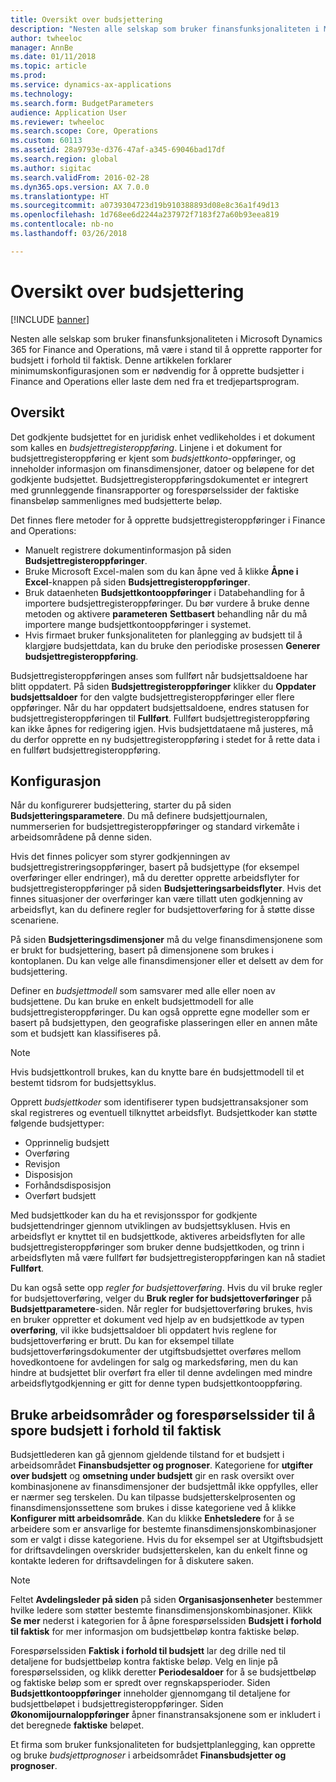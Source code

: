 ```yaml
---
title: Oversikt over budsjettering
description: "Nesten alle selskap som bruker finansfunksjonaliteten i Microsoft Dynamics 365 for Finance and Operations, må være i stand til å opprette rapporter for budsjett i forhold til faktisk. Denne artikkelen forklarer minimumskonfigurasjonen som er nødvendig for å opprette budsjetter i Finance and Operations eller laste dem ned fra et tredjepartsprogram."
author: twheeloc
manager: AnnBe
ms.date: 01/11/2018
ms.topic: article
ms.prod: 
ms.service: dynamics-ax-applications
ms.technology: 
ms.search.form: BudgetParameters
audience: Application User
ms.reviewer: twheeloc
ms.search.scope: Core, Operations
ms.custom: 60113
ms.assetid: 28a9793e-d376-47af-a345-69046bad17df
ms.search.region: global
ms.author: sigitac
ms.search.validFrom: 2016-02-28
ms.dyn365.ops.version: AX 7.0.0
ms.translationtype: HT
ms.sourcegitcommit: a0739304723d19b910388893d08e8c36a1f49d13
ms.openlocfilehash: 1d768ee6d2244a237972f7183f27a60b93eea819
ms.contentlocale: nb-no
ms.lasthandoff: 03/26/2018

---
```


# <a name="budgeting-overview"></a>Oversikt over budsjettering 

[!INCLUDE [banner](../includes/banner.md)]

Nesten alle selskap som bruker finansfunksjonaliteten i Microsoft Dynamics 365 for Finance and Operations, må være i stand til å opprette rapporter for budsjett i forhold til faktisk. Denne artikkelen forklarer minimumskonfigurasjonen som er nødvendig for å opprette budsjetter i Finance and Operations eller laste dem ned fra et tredjepartsprogram.

<a name="overview"></a>Oversikt
--------

Det godkjente budsjettet for en juridisk enhet vedlikeholdes i et dokument som kalles en *budsjettregisteroppføring*. Linjene i et dokument for budsjettregisteroppføring er kjent som *budsjettkonto*-oppføringer, og inneholder informasjon om finansdimensjoner, datoer og beløpene for det godkjente budsjettet. Budsjettregisteroppføringsdokumentet er integrert med grunnleggende finansrapporter og forespørselssider der faktiske finansbeløp sammenlignes med budsjetterte beløp. 

Det finnes flere metoder for å opprette budsjettregisteroppføringer i Finance and Operations:

-   Manuelt registrere dokumentinformasjon på siden **Budsjettregisteroppføringer**.
-   Bruke Microsoft Excel-malen som du kan åpne ved å klikke **Åpne i Excel**-knappen på siden **Budsjettregisteroppføringer**.
-   Bruk dataenheten **Budsjettkontooppføringer** i Databehandling for å importere budsjettregisteroppføringer. Du bør vurdere å bruke denne metoden og aktivere **parameteren** **Settbasert** behandling når du må importere mange budsjettkontooppføringer i systemet.
-   Hvis firmaet bruker funksjonaliteten for planlegging av budsjett til å klargjøre budsjettdata, kan du bruke den periodiske prosessen **Generer budsjettregisteroppføring**.

Budsjettregisteroppføringen anses som fullført når budsjettsaldoene har blitt oppdatert. På siden **Budsjettregisteroppføringer** klikker du **Oppdater budsjettsaldoer** for den valgte budsjettregisteroppføringer eller flere oppføringer. Når du har oppdatert budsjettsaldoene, endres statusen for budsjettregisteroppføringen til **Fullført**. Fullført budsjettregisteroppføring kan ikke åpnes for redigering igjen. Hvis budsjettdataene må justeres, må du derfor opprette en ny budsjettregisteroppføring i stedet for å rette data i en fullført budsjettregisteroppføring.

## <a name="configuration"></a>Konfigurasjon
Når du konfigurerer budsjettering, starter du på siden **Budsjetteringsparametere**. Du må definere budsjettjournalen, nummerserien for budsjettregisteroppføringer og standard virkemåte i arbeidsområdene på denne siden.

Hvis det finnes policyer som styrer godkjenningen av budsjettregistreringsoppføringer, basert på budsjettype (for eksempel overføringer eller endringer), må du deretter opprette arbeidsflyter for budsjettregisteroppføringer på siden **Budsjetteringsarbeidsflyter**. Hvis det finnes situasjoner der overføringer kan være tillatt uten godkjenning av arbeidsflyt, kan du definere regler for budsjettoverføring for å støtte disse scenariene. 

På siden **Budsjetteringsdimensjoner** må du velge finansdimensjonene som er brukt for budsjettering, basert på dimensjonene som brukes i kontoplanen. Du kan velge alle finansdimensjoner eller et delsett av dem for budsjettering.

Definer en *budsjettmodell* som samsvarer med alle eller noen av budsjettene. Du kan bruke en enkelt budsjettmodell for alle budsjettregisteroppføringer. Du kan også opprette egne modeller som er basert på budsjettypen, den geografiske plasseringen eller en annen måte som et budsjett kan klassifiseres på. 

> [!NOTE] 
> Hvis budsjettkontroll brukes, kan du knytte bare én budsjettmodell til et bestemt tidsrom for budsjettsyklus. 

Opprett *budsjettkoder* som identifiserer typen budsjettransaksjoner som skal registreres og eventuell tilknyttet arbeidsflyt. Budsjettkoder kan støtte følgende budsjettyper:

-   Opprinnelig budsjett
-   Overføring
-   Revisjon
-   Disposisjon
-   Forhåndsdisposisjon
-   Overført budsjett

Med budsjettkoder kan du ha et revisjonsspor for godkjente budsjettendringer gjennom utviklingen av budsjettsyklusen. Hvis en arbeidsflyt er knyttet til en budsjettkode, aktiveres arbeidsflyten for alle budsjettregisteroppføringer som bruker denne budsjettkoden, og trinn i arbeidsflyten må være fullført før budsjettregisteroppføringen kan nå stadiet **Fullført**.  

Du kan også sette opp *regler for budsjettoverføring*. Hvis du vil bruke regler for budsjettoverføring, velger du **Bruk regler for budsjettoverføringer** på **Budsjettparametere**-siden. Når regler for budsjettoverføring brukes, hvis en bruker oppretter et dokument ved hjelp av en budsjettkode av typen **overføring**, vil ikke budsjettsaldoer bli oppdatert hvis reglene for budsjettoverføring er brutt. Du kan for eksempel tillate budsjettoverføringsdokumenter der utgiftsbudsjettet overføres mellom hovedkontoene for avdelingen for salg og markedsføring, men du kan hindre at budsjettet blir overført fra eller til denne avdelingen med mindre arbeidsflytgodkjenning er gitt for denne typen budsjettkontooppføring.

## <a name="using-workspaces-and-inquiry-pages-to-track-budget-vs-actuals"></a>Bruke arbeidsområder og forespørselssider til å spore budsjett i forhold til faktisk
Budsjettlederen kan gå gjennom gjeldende tilstand for et budsjett i arbeidsområdet **Finansbudsjetter og prognoser**. Kategoriene for **utgifter over budsjett** og **omsetning under budsjett** gir en rask oversikt over kombinasjonene av finansdimensjoner der budsjettmål ikke oppfylles, eller er nærmer seg terskelen. Du kan tilpasse budsjetterskelprosenten og finansdimensjonssettene som brukes i disse kategoriene ved å klikke **Konfigurer mitt arbeidsområde**. Kan du klikke **Enhetsledere** for å se arbeidere som er ansvarlige for bestemte finansdimensjonskombinasjoner som er valgt i disse kategoriene. Hvis du for eksempel ser at Utgiftsbudsjett for driftsavdelingen overskrider budsjetterskelen, kan du enkelt finne og kontakte lederen for driftsavdelingen for å diskutere saken. 

> [!NOTE] 
> Feltet **Avdelingsleder på siden** på siden **Organisasjonsenheter** bestemmer hvilke ledere som støtter bestemte finansdimensjonskombinasjoner. Klikk **Se mer** nederst i kategorien for å åpne forespørselssiden **Budsjett i forhold til faktisk** for mer informasjon om budsjettbeløp kontra faktiske beløp. 

Forespørselssiden **Faktisk i forhold til budsjett** lar deg drille ned til detaljene for budsjettbeløp kontra faktiske beløp. Velg en linje på forespørselssiden, og klikk deretter **Periodesaldoer** for å se budsjettbeløp og faktiske beløp som er spredt over regnskapsperioder. Siden **Budsjettkontooppføringer** inneholder gjennomgang til detaljene for budsjettbeløpet i budsjettregisteroppføringer. Siden **Økonomijournaloppføringer** åpner finanstransaksjonene som er inkludert i det beregnede **faktiske** beløpet. 

Et firma som bruker funksjonaliteten for budsjettplanlegging, kan opprette og bruke *budsjettprognoser* i arbeidsområdet **Finansbudsjetter og prognoser**.




